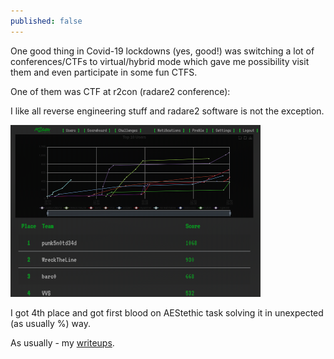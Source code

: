 ```yaml
---
published: false
---
```

One good thing in Covid-19 lockdowns (yes, good!) was switching a lot of conferences/CTFs to virtual/hybrid mode which gave me possibility visit them and even participate in some fun CTFS.

One of them was CTF at r2con (radare2 conference):

<!--more-->

I like all reverse engineering stuff and radare2 software is not the exception.

![Scoreboard](../images/r2con2020/scoreboard.png)

I got 4th place and got first blood on AEStethic task solving it in unexpected (as usually %) way.

As usually - my [writeups](https://github.com/BlackVS/CTFs/tree/master/r2con2020).

